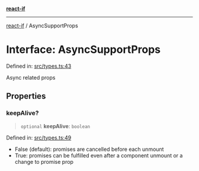 [**react-if**](../README.md)

***

[react-if](../globals.md) / AsyncSupportProps

# Interface: AsyncSupportProps

Defined in: [src/types.ts:43](https://github.com/romac/react-if/blob/06905daeb516e18ad5c4a2722e17279616240863/src/types.ts#L43)

Async related props

## Properties

### keepAlive?

> `optional` **keepAlive**: `boolean`

Defined in: [src/types.ts:49](https://github.com/romac/react-if/blob/06905daeb516e18ad5c4a2722e17279616240863/src/types.ts#L49)

- False (default): promises are cancelled before each unmount
- True: promises can be fulfilled even after a
component unmount or a change to promise prop
